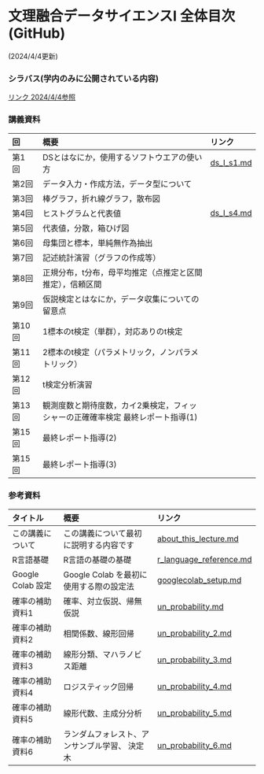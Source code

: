 # 文理融合データサイエンスI 全体目次(GitHub)
(2024/4/4更新)


### シラバス(学内のみに公開されている内容)
[リンク 2024/4/4参照](https://office3.bb.twcu.ac.jp/campusweb/campussquare.do?_flowExecutionKey=_cD314968E-904A-E725-1CBC-50EC6CBEEC59_k9B9EFC98-C039-F1D7-B7E5-7DB90613556C)

### 講義資料


| 回      | 概要   |  リンク                                      |
|:--     |:--     | :--      |
| 第1回&nbsp;&nbsp;&nbsp;&nbsp;| DSとはなにか，使用するソフトウエアの使い方   | [ds_I_s1.md](text/ds_I_s1.md) |
| 第2回  | データ入力・作成方法，データ型について   |  |
| 第3回  | 棒グラフ，折れ線グラフ，散布図  |  |
| 第4回  | ヒストグラムと代表値  |  [ds_I_s4.md](text/ds_I_s4.md) |
| 第5回  | 代表値，分散，箱ひげ図  |  |
| 第6回  | 母集団と標本，単純無作為抽出  |  |
| 第7回  | 記述統計演習（グラフの作成等）  |  |
| 第8回  | 正規分布，t分布，母平均推定（点推定と区間推定），信頼区間  |  |
| 第9回  | 仮説検定とはなにか，データ収集についての留意点  |  |
| 第10回 | 1標本のt検定（単群），対応ありのt検定  |  |
| 第11回 | 2標本のt検定（パラメトリック，ノンパラメトリック）  |  |
| 第12回 | t検定分析演習  |  |
| 第13回 | 観測度数と期待度数，カイ2乗検定，フィッシャーの正確確率検定  最終レポート指導(1)  |  |
| 第15回 | 最終レポート指導(2)  |  |
| 第15回 | 最終レポート指導(3)  |  |



### 参考資料
| タイトル           | 概要   |  リンク                                      |
|:--           |:--     | :--                                         |
| この講義について  | この講義について最初に説明する内容です   | [about_this_lecture.md](reference/about_this_lecture.md) |
| R言語基礎  | R言語の基礎の基礎   | [r_language_reference.md](reference/r_language_reference.md) |
| Google Colab 設定  | Google Colab を最初に使用する際の設定法   | [googlecolab_setup.md](reference/googlecolab_setup.md) |
| 確率の補助資料1 | 確率、対立仮説、帰無仮説       | [un_probability.md](reference/un_probability.md) |
| 確率の補助資料2 | 相関係数、線形回帰            | [un_probability_2.md](reference/un_probability_2.md) |
| 確率の補助資料3 | 線形分類、マハラノビス距離    | [un_probability_3.md](reference/un_probability_3.md) |
| 確率の補助資料4 | ロジスティック回帰           | [un_probability_4.md](reference/un_probability_4.md) |
| 確率の補助資料5 | 線形代数、主成分分析         | [un_probability_5.md](reference/un_probability_5.md) |
| 確率の補助資料6 | ランダムフォレスト、アンサンブル学習、 決定木  | [un_probability_6.md](reference/un_probability_6.md) |